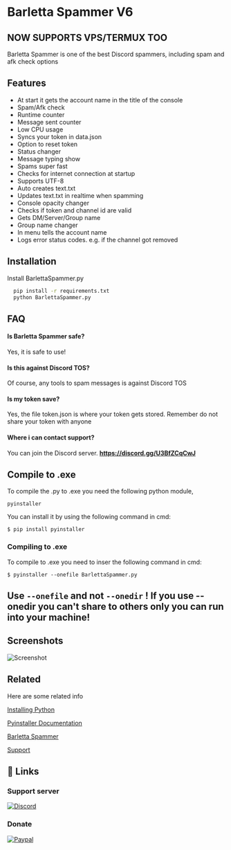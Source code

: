
# Barletta Spammer V6

## NOW SUPPORTS VPS/TERMUX TOO

Barletta Spammer is one of the best Discord spammers, including spam and afk check options


## Features

- At start it gets the account name in the title of the console
- Spam/Afk check
- Runtime counter
- Message sent counter
- Low CPU usage
- Syncs your token in data.json
- Option to reset token
- Status changer
- Message typing show
- Spams super fast 
- Checks for internet connection at startup
- Supports UTF-8
- Auto creates text.txt
- Updates text.txt in realtime when spamming
- Console opacity changer
- Checks if token and channel id are valid
- Gets DM/Server/Group name
- Group name changer
- In menu tells the account name
- Logs error status codes. e.g. if the channel got removed

## Installation

Install BarlettaSpammer.py

```bash
  pip install -r requirements.txt
  python BarlettaSpammer.py
```
    
## FAQ

#### Is Barletta Spammer safe?

Yes, it is safe to use!

#### Is this against Discord TOS?

Of course, any tools to spam messages is against Discord TOS

#### Is my token save?

Yes, the file token.json is where your token gets stored. Remember do not share your token with anyone

#### Where i can contact support?

You can join the Discord server. **https://discord.gg/U3BfZCqCwJ**




## Compile to .exe

To compile the .py to .exe you need the following python module,

`pyinstaller`

You can install it by using the following command in cmd:

`$ pip install pyinstaller`

### Compiling to .exe

To compile to .exe you need to inser the following command in cmd:

`$ pyinstaller --onefile BarlettaSpammer.py`

## Use `--onefile` and not `--onedir` ! If you use --onedir you can't share to others only you can run into your machine!


## Screenshots

![Screenshot](https://cdn.discordapp.com/attachments/1165726655965302906/1184033426349760542/image-122.png?ex=658a800f&is=65780b0f&hm=f35c8dd28e811a6389095b007bf08af9bed32975999ff3edeb53fab0cec5c346&)

## Related

Here are some related info

[Installing Python](https://www.python.org/downloads/windows/)

[Pyinstaller Documentation](https://pyinstaller.org/en/v4.8/usage.html)

[Barletta Spammer](https://barlettaspammer.000webhostapp.com/)

[Support](https://discord.gg/U3BfZCqCwJ)
## 🔗 Links

### Support server
[![Discord](https://img.shields.io/badge/discord-1DA1F2?style=for-the-badge&logo=Discord&logoColor=white)](https://discord.gg/U3BfZCqCwJ)

### Donate
[![Paypal](https://img.shields.io/badge/paypal-1DA1F2?style=for-the-badge&logo=Paypal&logoColor=white)](https://www.paypal.me/Ghostof1337)
